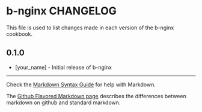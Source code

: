 b-nginx CHANGELOG
=================

This file is used to list changes made in each version of the b-nginx cookbook.

0.1.0
-----
- [your_name] - Initial release of b-nginx

- - -
Check the [Markdown Syntax Guide](http://daringfireball.net/projects/markdown/syntax) for help with Markdown.

The [Github Flavored Markdown page](http://github.github.com/github-flavored-markdown/) describes the differences between markdown on github and standard markdown.
